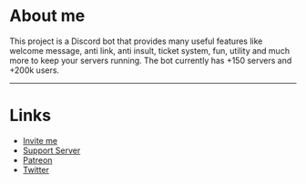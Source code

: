 # About me
This project is a Discord bot that provides many useful features like welcome message, anti link, anti insult, ticket system, fun, utility and much more to keep your servers running.
The bot currently has +150 servers and +200k users.

---

# Links

* [Invite me](https://dsc.gg/miniboy)
* [Support Server](https://discord.gg/gG3DnUfj6E)
* [Patreon](https://www.patreon.com/MiniBoy)
* [Twitter](https://twitter.com/MiniBoy_Bot)
